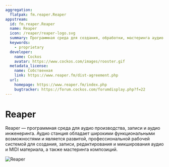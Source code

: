 ```yaml
---
aggregation:
  flatpak: fm.reaper.Reaper
appstream:
  id: fm.reaper.Reaper
  name: Reaper
  icon: /reaper/reaper-logo.svg
  summary: Программная среда для создания, обработки, мастеринга аудио.
  keywords:
    - proprietary
  developer:
    name: Cockos
    avatar: https://www.cockos.com/images/rooster.gif
  metadata_license:
    name: Собственная
    link: https://www.reaper.fm/dist-agreement.php
  url:
    homepage: https://www.reaper.fm/index.php
    bugtracker: https://forum.cockos.com/forumdisplay.php?f=22
---
```


# Reaper

Reaper — программная среда для аудио производства, записи и аудио инженеринга. Аудио станция обладает широкими функциональными возможностями и является развитой, профессиональной рабочей системой для создания, записи, редактирования и микширования аудио и MIDI материала, а также мастеринга композиций.

![Reaper](/reaper/reaper-1.png)

<!--@include: @apps/.parts/install/content-flatpak.md-->

